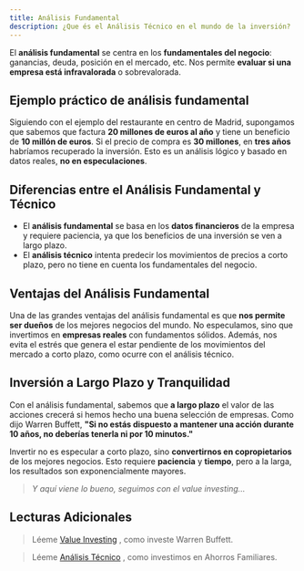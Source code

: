 ```yaml
---
title: Análisis Fundamental
description: ¿Que és el Análisis Técnico en el mundo de la inversión?
---
```


El **análisis fundamental** se centra en los **fundamentales del negocio**: ganancias, deuda, posición en el mercado, etc. Nos permite **evaluar si una empresa está infravalorada** o sobrevalorada. 

## Ejemplo práctico de análisis fundamental

Siguiendo con el ejemplo del restaurante en centro de Madrid, supongamos que sabemos que factura **20 millones de euros al año** y tiene un beneficio de **10 millón de euros**. Si el precio de compra es **30 millones**, en **tres años** habríamos recuperado la inversión. Esto es un análisis lógico y basado en datos reales, **no en especulaciones**.

## Diferencias entre el Análisis Fundamental y Técnico

- El **análisis fundamental** se basa en los **datos financieros** de la empresa y requiere paciencia, ya que los beneficios de una inversión se ven a largo plazo.
- El **análisis técnico** intenta predecir los movimientos de precios a corto plazo, pero no tiene en cuenta los fundamentales del negocio.

## Ventajas del Análisis Fundamental

Una de las grandes ventajas del análisis fundamental es que **nos permite ser dueños** de los mejores negocios del mundo. No especulamos, sino que invertimos en **empresas reales** con fundamentos sólidos. Además, nos evita el estrés que genera el estar pendiente de los movimientos del mercado a corto plazo, como ocurre con el análisis técnico.

## Inversión a Largo Plazo y Tranquilidad

Con el análisis fundamental, sabemos que **a largo plazo** el valor de las acciones crecerá si hemos hecho una buena selección de empresas. Como dijo Warren Buffett, **"Si no estás dispuesto a mantener una acción durante 10 años, no deberías tenerla ni por 10 minutos."**

Invertir no es especular a corto plazo, sino **convertirnos en copropietarios** de los mejores negocios. Esto requiere **paciencia** y **tiempo**, pero a la larga, los resultados son exponencialmente mayores.

> *Y aquí viene lo bueno, seguimos con el value investing...*

## Lecturas Adicionales

> Léeme [Value Investing](./value-investing) , como investe Warren Buffett. 

> Léeme [Análisis Técnico](./analisis-tecnico) , como investimos en Ahorros Familiares.

